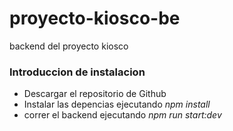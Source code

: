 # proyecto-kiosco-be
backend del proyecto kiosco

### Introduccion de instalacion
* Descargar el repositorio de Github
* Instalar las depencias ejecutando *npm install*
* correr el backend ejecutando *npm run start:dev*
